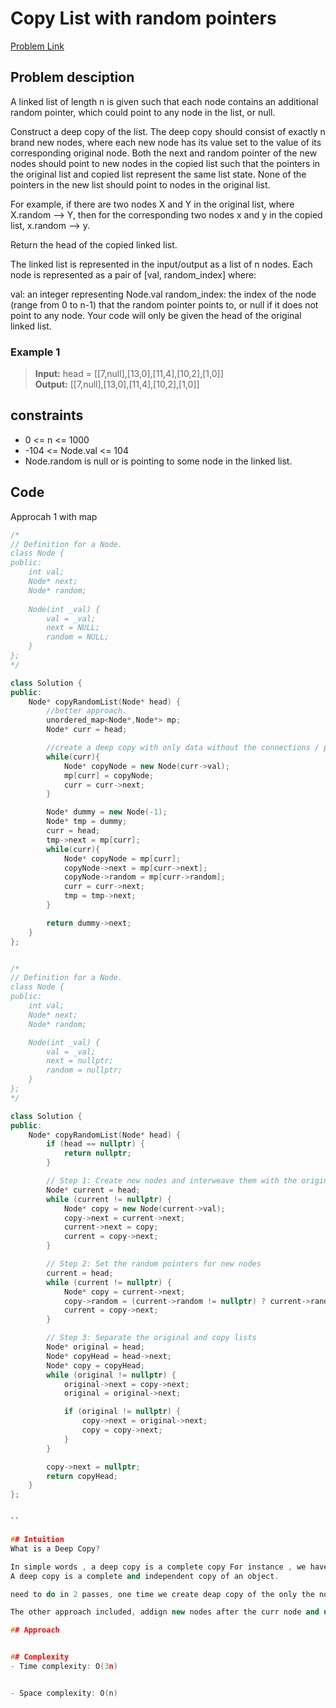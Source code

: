 # Copy List with random pointers
[Problem Link]()

## Problem desciption 

A linked list of length n is given such that each node contains an additional random pointer, which could point to any node in the list, or null.

Construct a deep copy of the list. The deep copy should consist of exactly n brand new nodes, where each new node has its value set to the value of its corresponding original node. Both the next and random pointer of the new nodes should point to new nodes in the copied list such that the pointers in the original list and copied list represent the same list state. None of the pointers in the new list should point to nodes in the original list.

For example, if there are two nodes X and Y in the original list, where X.random --> Y, then for the corresponding two nodes x and y in the copied list, x.random --> y.

Return the head of the copied linked list.

The linked list is represented in the input/output as a list of n nodes. Each node is represented as a pair of [val, random_index] where:

val: an integer representing Node.val
random_index: the index of the node (range from 0 to n-1) that the random pointer points to, or null if it does not point to any node.
Your code will only be given the head of the original linked list.

### Example 1
>**Input:** head = [[7,null],[13,0],[11,4],[10,2],[1,0]]<br>
**Output:** [[7,null],[13,0],[11,4],[10,2],[1,0]]

## constraints
* 0 <= n <= 1000
* -104 <= Node.val <= 104
* Node.random is null or is pointing to some node in the linked list.

## Code
Approcah 1 with map

```cpp
/*
// Definition for a Node.
class Node {
public:
    int val;
    Node* next;
    Node* random;
    
    Node(int _val) {
        val = _val;
        next = NULL;
        random = NULL;
    }
};
*/

class Solution {
public:
    Node* copyRandomList(Node* head) {
        //better approach.
        unordered_map<Node*,Node*> mp;
        Node* curr = head;

        //create a deep copy with only data without the connections / ptrs
        while(curr){
            Node* copyNode = new Node(curr->val);
            mp[curr] = copyNode;
            curr = curr->next;
        }

        Node* dummy = new Node(-1);
        Node* tmp = dummy;
        curr = head;
        tmp->next = mp[curr];
        while(curr){
            Node* copyNode = mp[curr];
            copyNode->next = mp[curr->next];
            copyNode->random = mp[curr->random];
            curr = curr->next;
            tmp = tmp->next; 
        }

        return dummy->next;
    }
};
```
```cpp

/*
// Definition for a Node.
class Node {
public:
    int val;
    Node* next;
    Node* random;

    Node(int _val) {
        val = _val;
        next = nullptr;
        random = nullptr;
    }
};
*/

class Solution {
public:
    Node* copyRandomList(Node* head) {
        if (head == nullptr) {
            return nullptr;
        }

        // Step 1: Create new nodes and interweave them with the original list
        Node* current = head;
        while (current != nullptr) {
            Node* copy = new Node(current->val);
            copy->next = current->next;
            current->next = copy;
            current = copy->next;
        }

        // Step 2: Set the random pointers for new nodes
        current = head;
        while (current != nullptr) {
            Node* copy = current->next;
            copy->random = (current->random != nullptr) ? current->random->next : nullptr;
            current = copy->next;
        }

        // Step 3: Separate the original and copy lists
        Node* original = head;
        Node* copyHead = head->next;
        Node* copy = copyHead;
        while (original != nullptr) {
            original->next = copy->next;
            original = original->next;

            if (original != nullptr) {
                copy->next = original->next;
                copy = copy->next;
            }
        }

        copy->next = nullptr;
        return copyHead;
    }
};


``

## Intuition
What is a Deep Copy?

In simple words , a deep copy is a complete copy For instance , we have a block A that has a memory location of , say 0x12WE . Now when I say a deep copy of this block A , this actually means creating a copy block A' with a different address block .
A deep copy is a complete and independent copy of an object.

need to do in 2 passes, one time we create deap copy of the only the nodes without the links, and next we try to add the links for new node corresponding to the old nodes in the map.

The other approach included, addign new nodes after the curr node and using 2 loops to create the random pointer once and other too delink.

## Approach


## Complexity
- Time complexity: O(3n)


- Space complexity: O(n)
